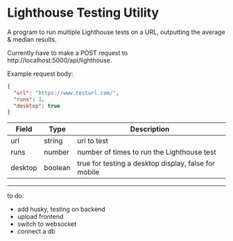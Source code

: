 # Lighthouse Testing Utility

A program to run multiple Lighthouse tests on a URL, outputting the average & median results.

Currently have to make a POST request to http://localhost:5000/api/lighthouse.

Example request body:

```json
{
  "url": "https://www.testurl.com/",
  "runs": 3,
  "desktop": true
}
```

| Field   | Type    | Description                                          |
| ------- | ------- | ---------------------------------------------------- |
| url     | string  | url to test                                          |
| runs    | number  | number of times to run the Lighthouse test           |
| desktop | boolean | true for testing a desktop display, false for mobile |

---

to do:

- add husky, testing on backend
- upload frontend
- switch to websocket
- connect a db
